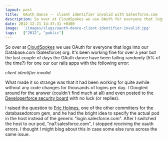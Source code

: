 ```yaml
---
layout: post
title:  OAuth Dance -- client identifier invalid with Salesforce.com
description: So over at CloudSpokes we use OAuth for everyone that logs into our Database.com (Salesforce) org. Its been working fine for over a year but the last couple of days the OAuth dance have been failing randomly (5% of the time?) for one our our rails apps with the following error-  client identifier invalid  What made it so strange was that it had been working for quite awhile without any code changes for thousands of logins per day. I Googled around for the answer (couldnt find much at all) and ev
date: 2012-12-21 14:37:31 +0300
image:  '/images/slugs/oauth-dance-client-identifier-invalid.jpg'
tags:   ["2012", "public"]
---
```

<p>So over at <a href="http://www.cloudspokes.com">CloudSpokes</a> we use OAuth for everyone that logs into our Database.com (Salesforce) org. It's been working fine for over a year but the last couple of days the OAuth dance have been failing randomly (5% of the time?) for one our our rails apps with the following error:</p>
<p><em>client identifier invalid</em></p>
<p>What made it so strange was that it had been working for quite awhile without any code changes for thousands of logins per day. I Googled around for the answer (couldn't find much at all) and even posted to the <a href="http://boards.developerforce.com/t5/Security/OAuth-Dance-Randomly-Failing-with-quot-client-identifier-invalid/td-p/547515">Developerforce security board</a> with no luck (or replies).</p>
<p>I raised the question to E<a href="https://github.com/ejholmes">ric Holmes</a>, one of the other committers for the databasedotcom gem, and he had the bright idea to specify the actual pod in the host instead of the generic "login.salesforce.com". After I switched the host to our pod, "na7.salesforce.com", I stopped receiving the oauth errors. I thought I might blog about this in case some else runs across the same issue.</p>

